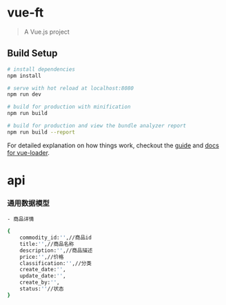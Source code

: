 # vue-ft

> A Vue.js project

## Build Setup

``` bash
# install dependencies
npm install

# serve with hot reload at localhost:8080
npm run dev

# build for production with minification
npm run build

# build for production and view the bundle analyzer report
npm run build --report
```

For detailed explanation on how things work, checkout the [guide](http://vuejs-templates.github.io/webpack/) and [docs for vue-loader](http://vuejs.github.io/vue-loader).


# api
### 通用数据模型
    - 商品详情
``` bash
{
    commodity_id:'',//商品id
    title:'',//商品名称
    description:'',//商品描述
    price:'',//价格
    classification:'',//分类
    create_date:'',
    update_date:'',
    create_by:'',
    status:''//状态
}
```
